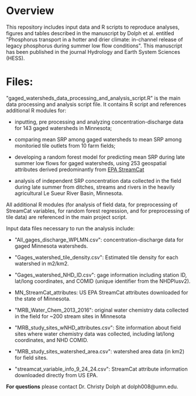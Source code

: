 # Overview

This repository includes input data and R scripts to reproduce analyses, figures and tables described in the manuscript by Dolph et al. entitled "Phosphorus transport in a hotter and drier climate: in-channel release of legacy phosphorus during summer low flow conditions". This manuscript has been published in the journal Hydrology and Earth System Sciences (HESS).

# Files:

"gaged_watersheds_data_processing_and_analysis_script.R" is the main data processing and analysis script file. It contains R script and references additional R modules for:

-   inputting, pre processing and analyzing concentration-discharge data for 143 gaged watersheds in Minnesota;

-   comparing mean SRP among gaged watersheds to mean SRP among monitoried tile outlets from 10 farm fields;

-   developing a random forest model for predicting mean SRP during late summer low flows for gaged watersheds, using 253 geospatial attributes derived predominantly from [EPA StreamCat](https://www.epa.gov/national-aquatic-resource-surveys/streamcat-dataset)

-   analysis of independent SRP concentration data collected in the field during late summer from ditches, streams and rivers in the heavily agricultural Le Sueur River Basin, Minnesota.

All additional R modules (for analysis of field data, for preprocessing of StreamCat variables, for random forest regression, and for preprocessing of tile data) are referenced in the main project script.

Input data files necessary to run the analysis include:

-   "All_gages_discharge_WPLMN.csv": concentration-discharge data for gaged Minnesota watersheds.

-   "Gages_watershed_tile_density.csv": Estimated tile density for each watershed in m2/km2.

-   "Gages_watershed_NHD_ID.csv": gage information including station ID, lat/long coordinates, and COMID (unique identifier from the NHDPlusv2).

-   MN_StreamCat_attributes: US EPA StreamCat attributes downloaded for the state of Minnesota.

-   "MRB_Water_Chem_2013_2016": original water chemistry data collected in the field for \~200 stream sites in Minnesota

-   "MRB_study_sites_wNHD_attributes.csv": Site information about field sites where water chemistry data was collected, including lat/long coordinates, and NHD COMID.

-   "MRB_study_sites_watershed_area.csv": watershed area data (in km2) for field sites.

-   "streamcat_variable_info_9_24_24.csv": StreamCat attribute information downloaded directly from US EPA.

**For questions** please contact Dr. Christy Dolph at dolph008\@umn.edu.

